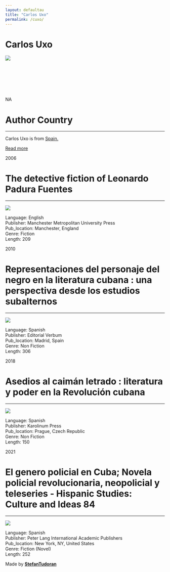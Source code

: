 ```yaml
---
layout: defaultau
title: "Carlos Uxo"
permalink: /cuxo/
---
```

<!-- partial:index.partial.html -->
<div class="content">
    <h1>Carlos Uxo</h1>
    <div class="quote">
        <div><img src="https://media-exp1.licdn.com/dms/image/C5603AQF2oZ4g2VXLtQ/profile-displayphoto-shrink_800_800/0/1589524533923?e=2147483647&v=beta&t=azP4rTljeOGISTKS0n80F0LAmHJDNksUmf6Wvh0r-Vg" class="logo"></div>
    </div>
    <div class="timeline">
        <div style="padding-bottom:100px;"></div>
        <div class="block">
            <div class="date right"><p class="right"> NA </p></div>
            <div class="dot"></div>
            <div class="left first">
            <div class="author_country">
                <h1>Author Country</h1><hr>
        <div class="aclocation">    <p>Carlos Uxo is from <a href="http://localhost:4000/2"> Spain.</a></p></div>
                <div class="acreadmore">  <a href="NA" target="_blank">Read more</a></div>
            </div>
            </div>
        </div>
        <div class="block">
            <div class="date left"><p class="left">2006</p></div>
            <div class="dot"></div>
            <div class="right">
                <h1>The detective fiction of Leonardo Padura Fuentes</h1><hr>
                <p><img src="https://0.academia-photos.com/attachment_thumbnails/33034878/mini_magick20190406-11324-xx0fft.png?1554606611"></p>
                <p>
                Language: English<br/>
                Publisher: Manchester Metropolitan University Press<br/>
                Pub_location: Manchester, England<br/>
                Genre: Fiction<br/>
                Length: 209</p>
            </div>
        </div>
        <div class="block">
            <div class="date right"><p class="right">2010</p></div>
            <div class="dot"></div>
            <div class="left hide">
                <h1>Representaciones del personaje del negro en la literatura cubana : una perspectiva desde los estudios subalternos</h1><hr>
                <p><img src="https://images-na.ssl-images-amazon.com/images/I/71WdN6cDiDL.jpg"></p>
                <p>Language: Spanish<br/>
                Publisher: Editorial Verbum<br/>
                Pub_location: Madrid, Spain<br/>
                Genre: Non Fiction<br/>
                Length: 306</p>
            </div>
        </div>
        <div class="block">
            <div class="date left"><p class="left">2018</p></div>
            <div class="dot"></div>
            <div class="right hide">
                <h1>Asedios al caimán letrado : literatura y poder en la Revolución cubana</h1><hr>
                <p><img src="https://media-exp1.licdn.com/dms/image/C5603AQF2oZ4g2VXLtQ/profile-displayphoto-shrink_800_800/0/1589524533923?e=2147483647&v=beta&t=azP4rTljeOGISTKS0n80F0LAmHJDNksUmf6Wvh0r-Vg"></p>
                <p>Language: Spanish<br/>
                Publisher: Karolinum Press<br/>
                Pub_location: Prague, Czech Republic<br/>
                Genre: Non Fiction<br/>
                Length: 150</p>
            </div>
        </div>
        <div class="block">
            <div class="date right"><p class="right">2021</p></div>
            <div class="dot"></div>
            <div class="left hide">
                <h1>El genero policial en Cuba; Novela policial revolucionaria, neopolicial y teleseries - Hispanic Studies: Culture and Ideas 84</h1><hr>
                <p><img src="https://images-na.ssl-images-amazon.com/images/I/813kYyGpCCL.jpg"></p>
                <p>Language: Spanish<br/>
                Publisher: Peter Lang International Academic Publishers<br/>
                Pub_location: New York, NY, United States<br/>
                Genre: Fiction (Novel)<br/>
                Length: 252</p>
            </div>
        </div>
        <div id="footer">
        <p id="copyright">Made by&nbsp;<strong><a href="https://www.linkedin.com/in/nicolae-stefan-tudoran-b02291127/" target="_blank">StefanTudoran</a></strong></p>
    </div>
</div>
<!-- partial -->
  <script src='https://cdnjs.cloudflare.com/ajax/libs/jquery/3.1.1/jquery.min.js'></script><script  src="assets/js/authorscript.js"></script>
